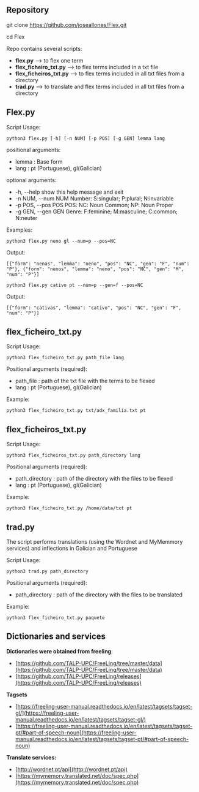 ## Repository

git clone https://github.com/joseallones/Flex.git

cd Flex

Repo contains several scripts:
- **flex.py**  --> to flex one term
- **flex_ficheiro_txt.py** --> to flex terms included in a txt file
- **flex_ficheiros_txt.py** --> to flex terms included in all txt files from a directory
- **trad.py** --> to translate and flex terms included in all txt files from a directory

##  Flex.py

Script Usage:

```
python3 flex.py [-h] [-n NUM] [-p POS] [-g GEN] lemma lang
```

positional arguments:

- lemma : Base form
- lang  : pt (Portuguese), gl(Galician)

optional arguments:

-  -h, --help         show this help message and exit
-  -n NUM, --num NUM Number: S:singular; P:plural; N:invariable
-  -p POS, --pos POS POS: NC: Noun Common; NP: Noun Proper
-  -g GEN, --gen GEN Genre: F:feminine; M:masculine; C:common; N:neuter
  

Examples:

```
python3 flex.py neno gl --num=p --pos=NC
```

Output:
```
[{"form": "nenas", "lemma": "neno", "pos": "NC", "gen": "F", "num": "P"}, {"form": "nenos", "lemma": "neno", "pos": "NC", "gen": "M", "num": "P"}]
```

```
python3 flex.py cativo pt --num=p --gen=f --pos=NC
```

Output: 
```
[{"form": "cativas", "lemma": "cativo", "pos": "NC", "gen": "F", "num": "P"}]
```

##  flex_ficheiro_txt.py

Script Usage:

```
python3 flex_ficheiro_txt.py path_file lang
```

Positional arguments (required):

- path_file :   path of the txt file with the terms to be flexed
- lang  : pt (Portuguese), gl(Galician)

Example:

```
python3 flex_ficheiro_txt.py txt/adx_familia.txt pt
```


##  flex_ficheiros_txt.py

Script Usage:
```
python3 flex_ficheiros_txt.py path_directory lang
```

Positional arguments (required):
- path_directory :   path of the directory with the files to be flexed
- lang  : pt (Portuguese), gl(Galician)

Example:
```
python3 flex_ficheiro_txt.py /home/data/txt pt
```


##  trad.py


The script performs translations (using the Wordnet and MyMemmory services) and inflections in Galician and Portuguese

Script Usage:
```
python3 trad.py path_directory
```

Positional arguments (required):
- path_directory :   path of the directory with the files to be translated

Example:
```
python3 flex_ficheiro_txt.py paquete
```


## Dictionaries and services

**Dictionaries were obtained from freeling**:

- [https://github.com/TALP-UPC/FreeLing/tree/master/data](https://github.com/TALP-UPC/FreeLing/tree/master/data)
- [https://github.com/TALP-UPC/FreeLing/releases](https://github.com/TALP-UPC/FreeLing/releases)

**Tagsets**

- [https://freeling-user-manual.readthedocs.io/en/latest/tagsets/tagset-gl/](https://freeling-user-manual.readthedocs.io/en/latest/tagsets/tagset-gl/)
- [https://freeling-user-manual.readthedocs.io/en/latest/tagsets/tagset-pt/#part-of-speech-noun](https://freeling-user-manual.readthedocs.io/en/latest/tagsets/tagset-pt/#part-of-speech-noun)

**Translate services:**

- [http://wordnet.pt/api](http://wordnet.pt/api)
- [https://mymemory.translated.net/doc/spec.php](https://mymemory.translated.net/doc/spec.php)
